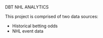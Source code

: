 DBT NHL ANALYTICS

This project is comprised of two data sources: 
- Historical betting odds
- NHL event data 
